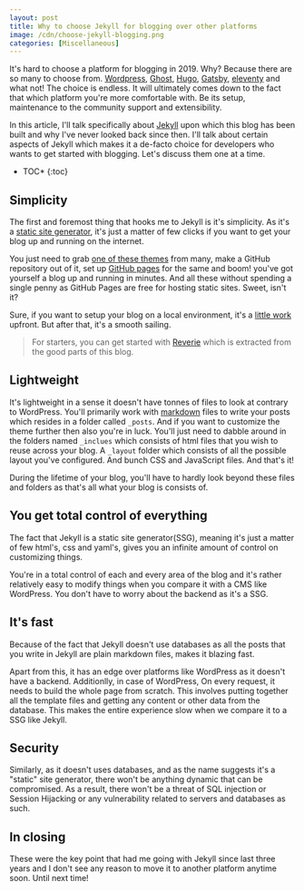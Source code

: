```yaml
---
layout: post
title: Why to choose Jekyll for blogging over other platforms 
image: /cdn/choose-jekyll-blogging.png
categories: [Miscellaneous]
---
```


It's hard to choose a platform for blogging in 2019. Why? Because there are so many to choose from. [Wordpress](https://wordpress.com/), [Ghost](https://gohugo.io/), [Hugo](https://gohugo.io/), [Gatsby](https://www.gatsbyjs.org/), [eleventy](https://www.11ty.dev/) and what not! The choice is endless. It will ultimately comes down to the fact that which platform you're more comfortable with. Be its setup, maintenance to the community support and extensibility.

In this article, I'll talk specifically about [Jekyll](https://jekyllrb.com/) upon which this blog has been built and why I've never looked back since then. I'll talk about certain aspects of Jekyll which makes it a de-facto choice for developers who wants to get started with blogging. Let's discuss them one at a time.

* TOC*
{:toc}

## Simplicity

The first and foremost thing that hooks me to Jekyll is it's simplicity. As it's a [static site generator](https://davidwalsh.name/introduction-static-site-generators), it's just a matter of few clicks if you want to get your blog up and running on the internet.

You just need to grab [one of these themes](https://github.com/topics/jekyll-theme) from many, make a GitHub repository out of it, set up [GitHub pages](https://pages.github.com/) for the same and boom! you've got yourself a blog up and running in minutes. And all these without spending a single penny as GitHub Pages are free for hosting static sites. Sweet, isn't it?

Sure, if you want to setup your blog on a local environment, it's a [little work](https://jekyllrb.com/docs/) upfront. But after that, it's a smooth sailing.

> For starters, you can get started with [Reverie](https://github.com/amitmerchant1990/reverie) which is extracted from the good parts of this blog.

## Lightweight

It's lightweight in a sense it doesn't have tonnes of files to look at contrary to WordPress. You'll primarily work with [markdown](https://daringfireball.net/projects/markdown/) files to write your posts which resides in a folder called `_posts`. And if you want to customize the theme further then also you're in luck. You'll just need to dabble around in the folders named `_inclues` which consists of html files that you wish to reuse across your blog. A `_layout` folder which consists of all the possible layout you've configured. And bunch CSS and JavaScript files. And that's it!

During the lifetime of your blog, you'll have to hardly look beyond these files and folders as that's all what your blog is consists of.

## You get total control of everything

The fact that Jekyll is a static site generator(SSG), meaning it's just a matter of few html's, css and yaml's, gives you an infinite amount of control on customizing things.

You're in a total control of each and every area of the blog and it's rather relatively easy to modify things when you compare it with a CMS like WordPress. You don't have to worry about the backend as it's a SSG. 

## It's fast

Because of the fact that Jekyll doesn't use databases as all the posts that you write in Jekyll are plain markdown files, makes it blazing fast. 

Apart from this, it has an edge over platforms like WordPress as it doesn't have a backend. Additionlly, in case of WordPress, On every request, it needs to build the whole page from scratch. This involves putting together all the template files and getting any content or other data from the database. This makes the entire experience slow when we compare it to a SSG like Jekyll.

## Security

Similarly, as it doesn't uses databases, and as the name suggests it's a "static" site generator, there won't be anything dynamic that can be compromised. As a result, there won't be a threat of SQL injection or Session Hijacking or any vulnerability related to servers and databases as such.

## In closing

These were the key point that had me going with Jekyll since last three years and I don't see any reason to move it to another platform anytime soon. Until next time!
